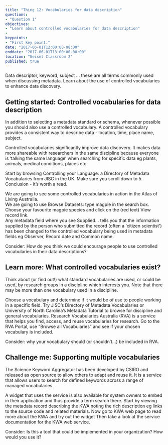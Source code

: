 ```yaml
---
title: "Thing 12: Vocabularies for data description"
questions:
- "Question 1"
objectives:
- "Learn about controlled vocabularies for data description"
- 
keypoints:
- "First key point."
date: "2017-06-01T12:00:00-08:00"
enddate: "2017-06-01T13:00:00-08:00"
location: "Geisel Classroom 2"
published: true
---
```


Data descriptor, keyword, subject … these are all terms commonly used when discussing metadata.  Learn about the use of controlled vocabularies to enhance data discovery.

## Getting started: Controlled vocabularies for data description

In addition to selecting a metadata standard or schema, whenever possible you should also use a controlled vocabulary. A controlled vocabulary provides a consistent way to describe data - location, time, place name, subject.

Controlled vocabularies significantly improve data discovery. It makes data more shareable with researchers in the same discipline because everyone is ‘talking the same language’ when searching for specific data eg plants, animals, medical conditions, places etc.

Start by browsing Controlling your Language: a Directory of Metadata Vocabularies from JISC in the UK. Make sure you scroll down to 5. Conclusion - it’s worth a read.

We are going to see some controlled vocabularies in action in the Atlas of Living Australia.  
We are going to use Browse Datasets:  type magpie in the search box. Choose your favourite magpie species and click on the (red text) View record link.  
Any metadata field where you see Supplied... tells you that the information supplied by the person who submitted the record (often a 'citizen scientist') has been changed to the controlled vocabulary being used in metadata fields eg Observer, Record date and Common name.

Consider: How do you think we could encourage people to use controlled vocabularies in their data descriptions?

## Learn more: What controlled vocabularies exist?

Think about (or find out!) what standard vocabularies are used, or could be used, by research groups in a discipline which interests you.  Note that there may be more than one vocabulary used in a discipline.

Choose a vocabulary and determine if it would be of use to people working in a specific field. Try JISC’s Directory of Metadata Vocabularies or University of North Carolina’s Metadata Tutorial to browse for discipline and general vocabularies.
Research Vocabularies Australia (RVA) is a service that helps you find, access, and reuse vocabularies for research. Go to the RVA Portal, use “Browse all Vocabularies” and see if your chosen vocabulary is included.

Consider: why your vocabulary should (or shouldn’t…) be included in RVA.

## Challenge me: Supporting multiple vocabularies

The Science Keyword Aggregator has been developed by CSIRO and released as open source to allow others to adapt and reuse it. It is a service that allows users to search for defined keywords across a range of managed vocabularies.

A widget that uses the service is also available for system owners to embed in their application and thus provide a term search there.
Start by viewing the metadata record describing the KWA noting the rich description eg links to the source code and related materials.
Now go to KWA web page  to read more about the KWA and try out the widget
Then take a look at the service documentation for the KWA web service.

Consider: Is this a tool that could be implemented in your organization?  How would you use it?
